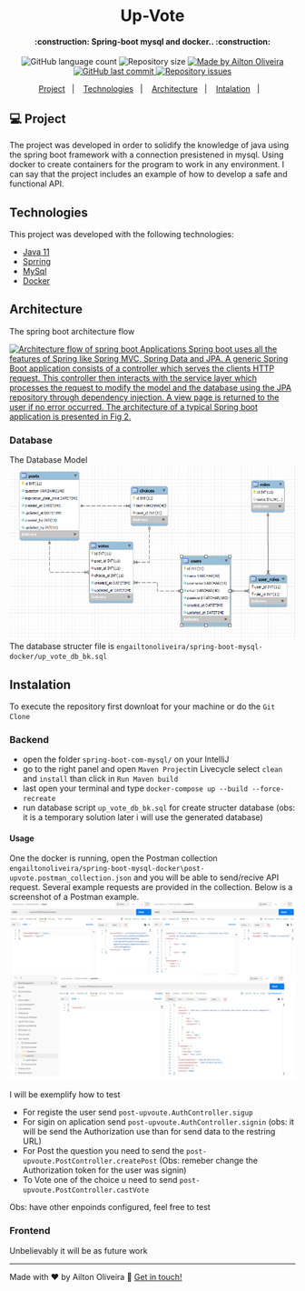 <h1 align="center">
    Up-Vote
</h1>
<h4 align="center"> 
:construction: Spring-boot mysql and docker.. :construction:
</h4>
<p align="center">
  <img alt="GitHub language count" src="https://img.shields.io/github/languages/count/engailtonoliveira/spring-boot-mysql-docker?color=%2304D361">

  <img alt="Repository size" src="https://img.shields.io/github/repo-size/engailtonoliveira/spring-boot-mysql-docker">
	
  <a href="https://www.linkedin.com/in/ailton-oliveira-127366126/">
    <img alt="Made by Ailton Oliveira" src="https://img.shields.io/badge/made%20by-engailtonoliveira-%2304D361">
  </a>

  <a href="https://github.com/engailtonoliveira/spring-boot-mysql-docker/commits/master">
    <img alt="GitHub last commit" src="https://img.shields.io/github/last-commit/engailtonoliveira/spring-boot-mysql-docker">
  </a>

  <a href="https://github.com/engailtonoliveira/spring-boot-mysql-docker/issues">
    <img alt="Repository issues" src="https://img.shields.io/github/issues/engailtonoliveira/spring-boot-mysql-docker">
  </a>
</p>
<p align="center">
  <a href="#-project">Project</a>&nbsp;&nbsp;&nbsp;|&nbsp;&nbsp;&nbsp;
  <a href="#-technologies">Technologies</a>&nbsp;&nbsp;&nbsp;|&nbsp;&nbsp;&nbsp;
  <a href="#-arquitecture">Architecture</a>&nbsp;&nbsp;&nbsp;|&nbsp;&nbsp;&nbsp;
  <a href="#-isntalation">Intalation</a>&nbsp;&nbsp;&nbsp;|&nbsp;&nbsp;&nbsp;
</p>

## 💻 Project

The project was developed in order to solidify the knowledge of java using the spring boot framework with a connection presistened in mysql. Using docker to create containers for the program to work in any environment.
I can say that the project includes an example of how to develop a safe and functional API.

## Technologies

This project was developed with the following technologies:
- [Java 11](https://docs.oracle.com/en/java/)
- [Sprring](https://spring.io/)
- [MySql](https://www.mysql.com/)
- [Docker](https://www.docker.com/)

## Architecture
The spring boot architecture flow

<a href="https://www.researchgate.net/figure/Fig-2-Architecture-flow-of-spring-boot-Applications-Spring-boot-uses-all-the-features_fig2_341151097"><img src="https://www.researchgate.net/profile/Sr-Swamy/publication/341151097/figure/fig2/AS:887752266616836@1588668042046/Fig-2-Architecture-flow-of-spring-boot-Applications-Spring-boot-uses-all-the-features.ppm" alt="Architecture flow of spring boot Applications Spring boot uses all the features of Spring like Spring MVC, Spring Data and JPA. A generic Spring Boot application consists of a controller which serves the clients HTTP request. This controller then interacts with the service layer which processes the request to modify the model and the database using the JPA repository through dependency injection. A view page is returned to the user if no error occurred. The architecture of a typical Spring boot application is presented in Fig 2."/></a>

### Database
The Database Model
![Model Entity Relationship](MER.PNG)
 The database structer file is `engailtonoliveira/spring-boot-mysql-docker/up_vote_db_bk.sql`

## Instalation
To execute the repository first downloat for your machine or do the  `Git Clone`

### Backend 
- open the folder `spring-boot-com-mysql/` on your IntelliJ
- go to the right panel and open `Maven Project`in Livecycle select `clean` and `install` than click in `Run Maven build`
- last open your terminal and type `docker-compose up --build --force-recreate` 
- run database script `up_vote_db_bk.sql` for create structer database (obs: it is a temporary solution later i will use the generated database)

#### Usage
One the docker is running, open the Postman collection `engailtonoliveira/spring-boot-mysql-docker\post-upvote.postman_collection.json` and you will be able to send/recive API request. 
Several example requests are provided in the collection. Below is a screenshot of a Postman example.
![Postman screenshot](postman.png)

I will be exemplify how to test
- For registe the user send `post-upvoute.AuthController.sigup`
- For sigin on aplication send `post-upvoute.AuthController.signin` (obs: it will be send the Authorization use than for send data to the restring URL)
- For Post the question you need to send the `post-upvoute.PostController.createPost` (Obs: remeber change the Authorization token for the user was signin)
- To Vote one of the choice u need to send `post-upvoute.PostController.castVote`

Obs: have other enpoinds configured, feel free to test

### Frontend
Unbelievably it will be as future work

---

Made with ♥ by Ailton Oliveira :wave: [Get in touch!](https://www.linkedin.com/in/ailton-oliveira-127366126/)
